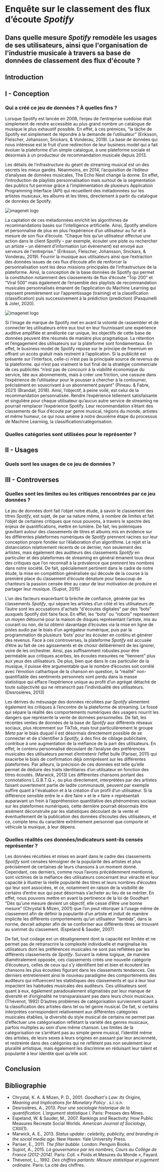 <script async src="https://platform.twitter.com/widgets.js" charset="utf-8"></script>

# **Enquête sur le classement des flux d’écoute *Spotify***

## Dans quelle mesure *Spotify* remodèle les usages de ses utilisateurs, ainsi que l'organisation de l'industrie musicale à travers sa base de données de classement des flux d'écoute ?

## **Introduction**

## **I - Conception**

### Qui a créé ce jeu de données ? À quelles fins ?

Lorsque Spotify est lancée en 2006, l’enjeu de l’entreprise suédoise était simplement de rendre accessible au plus grand nombre un catalogue de musique le plus exhaustif possible. En effet, à ces prémices, “la tâche de Spotify est simplement de répondre à la demande de l’utilisateur” (Eriksson, Fleischer, Johansson, Snickars, & Vonderau, 2019).
La base de données qui nous intéresse est le fruit d’une redirection de leur business model qui a fait évoluer la plateforme d’un simple catalogue, à une plateforme sociale et désormais à un producteur de recommandation musicale depuis 2013. 

Les détails de l’infrastructure du géant de streaming musical est un des secrets les mieux gardés. Néanmoins, en 2014, l’acquisition de l’éditeur d’analyses de données musicales, The Echo Nest change la donne. En effet, l’introduction de playlists personnalisation mais surtout de la segmentation des publics fut permise grâce à l’implémentation de plusieurs Application Programming Interface (API) qui recueillent des métadonnées sur les artistes musicaux, les albums et les titres, directement à partir du catalogue de données de Spotify. 

![imagenet logo](https://developer.spotify.com/assets/WebAPI_intro.png)

La captation de ces métadonnées enrichit les algorithmes de recommandations basés sur l’intelligence artificielle. Ainsi, Spotify améliore et personnalise de plus en plus l’expérience d’un utilisateur au fur et à mesure de son flux d’écoute. “Chaque fois qu’un utilisateur effectue une action dans le client Spotify – par exemple, écouter une piste ou rechercher un artiste – un élément d’information (un événement) est envoyé aux serveurs de l'entreprise.” (Eriksson, Fleischer, Johansson, Snickars, & Vonderau, 2019). Fournir la musique aux utilisateurs ainsi que l’extraction des données issues de ces flux d’écoute afin de renforcer la personnalisation sont les deux missions principales de l’infrastructure de la plateforme. Ainsi, la conception de la base données de Spotify qui permet la constitution notamment des classements de flux d’écoute “Top 200” et “Viral 500” mais également de l’ensemble des playlists de recommandation musicales personnalisés émanent de l’application du Machine Learning qui reposent premièrement sur l’apprentissage (training) et la classification (classification) puis successivement à la prédiction (prediction) (Pasquinelli & Joler, 2020). 

![imagenet logo](https://nooscope.ai/img/Nooscope_05%20Modes.svg)

Si l’image de marque de Spotify met en avant la volonté de rassembler et de connecter les utilisateurs entre eux tout en leur fournissant une expérience auditive amplifiée et améliorée car unique, les objectifs de cette base de données peuvent être résumés de manière plus pragmatique. La rétention et l’engagement des utilisateurs sur la plateforme sont fondamentaux. En effet, le business model de Spotify repose sur le principe de freemium en offrant un accès gratuit mais restreint à l’application. Si la publicité est présente sur l’interface, celle-ci n’est pas la principale source de revenus de la plateforme.  qui n’est pas vraiment le but final de la stratégie commerciale de ces publicités “n’est pas de concourir à la viabilité économique du service, liée aux abonnements, mais à créer une friction, une cassure dans l’expérience de l’utilisateur pour le pousser à chercher à la contourner, précisément en souscrivant à un abonnement payant” (Pineau. & Fabre, 2021) (Brandall, 2018). Ainsi, l’objectif, à peine voilé, est celui de la recommandation personnalisée. Rendre l’expérience tellement satisfaisante et singulière pour chaque utilisateur qu’aucun autre service de streaming ne pourrait remplacer l’expérience Spotify. Leur recommandation s’étant des classements de flux d’écoute par genre musical, régions du monde, artistes et même humeur, ce qui nous amène à notre deuxième étape du processus de Machine Learning, la classification/catégorisation.

### Quelles catégories sont utilisées pour le représenter ?

## **II - Usages**

### Quels sont les usages de ce jeu de données ?

## **III - Controverses**

### Quelles sont les limites ou les critiques rencontrées par ce jeu données ?

Le jeu de données dont fait l’objet notre étude, à savoir le classement des titres *Spotify*, est sujet, de par sa nature même, à nombre de limites et fait l’objet de certaines critiques que nous pouvons, à travers le spectre des enjeux de quantifications, mettre en lumière. De fait, les polémiques gravitant autour des classements de titres et albums mis en évidence sur les différentes plateformes numériques de *Spotify* prennent racines sur leur conception propre fondée sur l’élaboration d’un algorithme. Le rejet et la distanciation relativement récents de ce dernier, non seulement des artistes, mais également des auditeurs des classements *Spotify* en particulier et des plateformes de streaming en général émanent tous deux des critiques que l’on reconnaît à la prévalence que prennent les nombres dans notre société. De fait, spécialement pertinent dans le cadre de notre étude, la mise en compétition généralisée qui découle de la course à la première place du classement d’écoute dénature pour beaucoup de chanteurs la passion censée être au cœur de leur motivation de produire et partager leur musique. (Supiot, 2015)
 
L’un des facteurs exacerbant la brèche de confiance, générée par les classements *Spotify*, qui sépare les artistes d’un côté et les utilisateurs de l’autre sont les accusations d'achats “d'écoutes digitales” par des “bots” auxquels Spotify doit faire face. En effet, les “bots” ou “robots” représentent un moyen détourné pour la maison de disques représentant l’artiste, mis au courant ou non, de lui obtenir davantage d’écoutes via la mise en ligne de pistes audio par le biais d’un agrégateur numérique, puis par la programmation de plusieurs ‘bots’ pour les écouter en continu et générer des revenus. 
Face à ces controverses, la plateforme *Spotify* est accusée d’être au fait de ces agissements et de choisir délibérément de les ignorer, voire de les orchestrer. Ainsi, pas suffisamment robustes pour être perméable aux critiques acerbes, les écoutes mesurées ne "tiennent" plus aux yeux des utilisateurs. 
De plus, bien que dans le cas particulier de la musique, il puisse être argumentable que le nombre d’écoutes soit corrélé avec l’émotion cathartique de la chanson en question, la “réalité” non-quantifiable des sentiments personnels sont perdu dans la masse statistique qui efface l’expérience unique au profit d’un agrégat détaché de toute subjectivité qui ne retranscrit pas l’individualité des utilisateurs. (Desrosières, 2013)
 
Les dérives du mésusage des données récoltées par *Spotify* alimentent également les critiques à l’encontre de la plateforme de streaming. Le fossé qui sépare la réalité des comportements numériques des usagers nourrit les dangers que représente la vente de données personnelles. De fait, les récentes ventes de données de la base de *Spotify* aux différents réseaux sociaux, plus récemment sur TikTok, mais tout particulièrement le groupe *Meta* par le biais duquel il est désormais directement possible de se connecter et de s’identifier à *Spotify*, à des fins de ciblage publicitaire, contribue à une augmentation de la méfiance de la part des utilisateurs. En effet, le contenu personnalisé découlant de l’analyse des préférences musicales des utilisateurs permet d’entretenir l’effet bulle (Pariser, 2011) qui exacerbe le biais de confirmation déjà omniprésent sur les différentes plateformes. 
Par ailleurs, la précision de ces données est telle qu’elle permet de déduire des traits identitaires d’un utilisateur en fonction des titres écoutés. (Marwick, 2013) Les différentes chansons portant des connotations L.G.B.T.Q.+, ou plus directement, interprétées par des artistes faisant ouvertement partie de ladite communauté, peuvent par exemple suffire quant à l'évaluation et à la création d’un profil d’un utilisateur.
Si la différence sensible entre le « dire faire » et le « faire » représentait auparavant un frein à l’appréhension quantitative des phénomènes sociaux sur les plateformes numériques, cette dernière pourrait désormais être aisément déconstruite par les statistiques découlant de la vente et éventuellement de la publication des données d’écoutes des utilisateurs, et ce, compte tenu du caractère extrêmement personnel que comporte et véhicule la musique, à leur dépens. 

### Quelles réalités ces données/indicateurs sont-ils censés représenter ?

Les données récoltées et mises en avant dans le cadre des classements *Spotify* sont censées témoigner de la popularité des artistes et plus précisément de certaines de leurs chansons à un moment donné. Cependant, ces derniers, comme nous l’avons précédemment mentionné, sont victimes de la méfiance des utilisateurs concernant leur véracité et leur capacité à illustrer la réelle popularité des titres et leurs nombres d’écoutes qui leur sont associées, et ce, notamment en raison de la visibilité de certains d’entre eux qui peut désormais s’acheter au lieu de se mériter. En effet, nous pouvons mettre en avant la pertinence de la loi de Goodhart “Dès qu’une mesure devient un objectif, elle cesse d’être une bonne mesure” (Chrystal & Mizen, 2001) que l’on peut rétorquer à l’usage même de classement afin de définir la popularité d’un artiste et induit de manière implicite les différents comportements qu’un utilisateur “lambda”, dans la norme, devrait adopter afin de se conformer aux différents titres se trouvant au sommet du classement. (Espeland & Sauder, 2007)

De fait, tout codage est un désalignement dont la capacité est limitée et ne permet pas de retranscrire la complexité individuelle et marginalise les utilisateurs dont les préférences musicales ne sont pas reflétées par les différents classements de *Spotify*. Suivant la même logique, de manière diamétralement opposée, ces classements créés une nouvelle catégorie d’écouteurs, celles de ceux qui s’y identifient bel et bien et écoutent les chansons les plus écoutées figurant dans les classements tendances. Ces derniers entretiennent ainsi le nouveau paradigme des comportements des auditeurs qui influencent les statistiques des classements et qui à leur tour impactent les habitudes musicales des auditeurs. Ces utilisateurs sont quant à eux, également paradoxalement stigmatisés par leur manque de diversité et d’originalité ne transparaissant pas dans leurs choix musicaux. (Thévenot, 1992)
D’autres problèmes de catégorisation surviennent quant à la classification des artistes dans tel ou tel genre musical. De fait, si certains interprètes correspondent relativement aux différentes catégories musicales établies, la diversité du style musical de certains ne permet pas d’effectuer une catégorisation reflétant la variété des genres musicaux, parfois multiples au sein d’une même chanson. Les limites de la catégorisation ne s’arrêtant pas au simple genre musical, l’identité même des artistes, de leurs sexes à leurs origines en passant par leur ancienneté, et restreinte dans des catégories qui ne reflètent pas non seulement leur pluralité artistique, mais également les discrimine en réduisant leur talent et popularité à leur identité quel qu’elle soit. 

## **Conclusion**

## **Bibliographie**

- Chrystal, K. A. & Mizen, P. D., 2001. *Goodhart's Law: Its Origins, Meaning and Implications for Monetary Policy* . s.l.:s.n.
- Desrosières, A., 2013. *Pour une sociologie historique de la quantification. L’argument statistique I*. Paris: Presses des Mines.
- Espeland, W. & Sauder, M., 2007. Rankings and Reactivity: How Public Measures Recreate Social Worlds. *American Journal of Sociology*, CXIII(1).
- Marwick, A. E., 2013. *Status update : celebrity, publicity, and branding in the social media age*. New Haven: Yale University Press.
- Pariser, E., 2011. *The filter bubble*. London: Penguin Books.
- Supiot, A., 2015. *La gouvernance par les nombres, Cours au Collège de France (2012-2014)*. Paris: Coll. « Poids et Mesures du Monde », Fayard.
- Thévenot, L., 1992. *Des chiffres parlants: Mesure statistique et jugement ordinaire*. Paris: La cité des chiffres.
